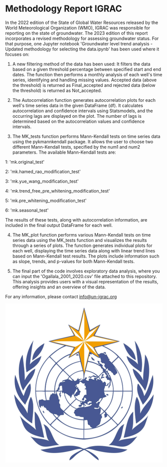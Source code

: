 # Methodology Report IGRAC
In the 2022 edition of the State of Global Water Resources released by the World Meteorological Organization (WMO), IGRAC was responsible for reporting on the state of groundwater. The 2023 edition of this report incorporates a revised methodology for assessing groundwater status.
For that purpose, one Jupyter notebook 'Groundwater level trend analysis - Updated methodology for selecting the data.ipynb' has been used where it focuses on: 

1) A new filtering method of the data has been used: It filters the data based on a given threshold percentage between specified start and end dates. The function then performs a monthly analysis of each well's time series, identifying and handling missing values. Accepted data (above the threshold) is returned as Final_accepted and rejected data (below the threshold) is returned as Not_accepted. 

2) The Autocorrelation function generates autocorrelation plots for each well's time series data in the given DataFrame (df). It calculates autocorrelation and confidence intervals using Statsmodels, and the occurring lags are displayed on the plot. The number of lags is determined based on the autocorrelation values and confidence intervals.

3) The MK_tests function performs Mann-Kendall tests on time series data using the pykmannkendall package. It allows the user to choose two different Mann-Kendall tests, specified by the num1 and num2 parameters. The available Mann-Kendall tests are:

1: 'mk.original_test'

2: 'mk.hamed_rao_modification_test'

3: 'mk.yue_wang_modification_test'

4: 'mk.trend_free_pre_whitening_modification_test'

5: 'mk.pre_whitening_modification_test'

6: 'mk.seasonal_test'

The results of these tests, along with autocorrelation information, are included in the final output DataFrame for each well.

4) The MK_plot function performs various Mann-Kendall tests on time series data using the MK_tests function and visualizes the results through a series of plots. The function generates individual plots for each well, displaying the time series data along with linear trend lines based on Mann-Kendall test results. The plots include information such as slope, trends, and p-values for both Mann-Kendall tests.

5) The final part of the code involves exploratory data analysis, where you can input the 'Ogallala_2001_2020.csv' file attached to this repository. This analysis provides users with a visual representation of the results, offering insights and an overview of the data.

For any information, please contact info@un-igrac.org

![WMO Image](WMO.jpg)
